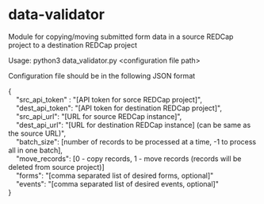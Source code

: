 # data-validator
Module for copying/moving submitted form data in a source REDCap project to a destination REDCap project

Usage: python3 data_validator.py \<configuration file path\>

Configuration file should be in the following JSON format

{ <br>
  &nbsp; &nbsp;   "src_api_token" : "[API token for sorce REDCap project]", <br>
  &nbsp; &nbsp;   "dest_api_token": "[API token for destination REDCap project]", <br>
  &nbsp; &nbsp;   "src_api_url": "[URL for source REDCap instance]", <br>
  &nbsp; &nbsp;   "dest_api_url": "[URL for destination REDCap instance] (can be same as the source URL)", <br>
  &nbsp; &nbsp;   "batch_size": [number of records to be processed at a time, -1 to process all in one batch], <br>
  &nbsp; &nbsp;   "move_records": [0 - copy records, 1 - move records (records will be deleted from source project)] <br>
  &nbsp; &nbsp;   "forms": "[comma separated list of desired forms, optional]" <br>
  &nbsp; &nbsp;   "events": "[comma separated list of desired events, optional]" <br>
}
